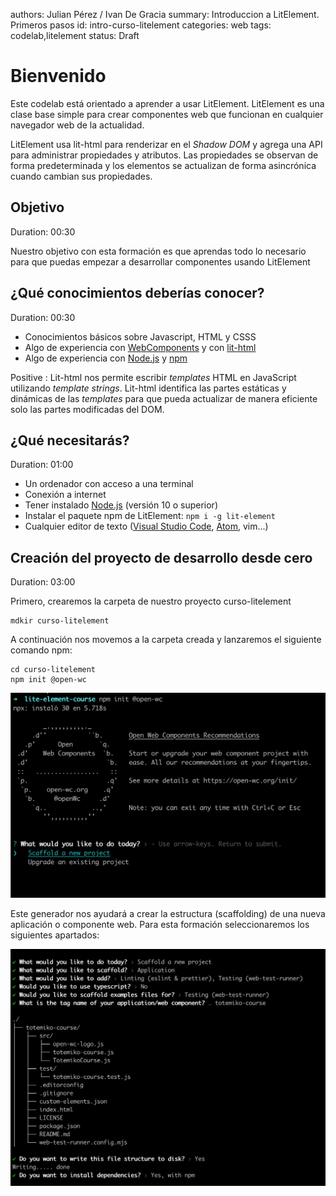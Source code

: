 authors: Julian Pérez / Ivan De Gracia
summary: Introduccion a LitElement. Primeros pasos
id: intro-curso-litelement
categories: web
tags: codelab,litelement
status: Draft

# Bienvenido

Este codelab está orientado a aprender a usar LitElement.
LitElement es una clase base simple para crear componentes web que funcionan en cualquier navegador web de la actualidad.

LitElement usa lit-html para renderizar en el *Shadow DOM* y agrega una API para administrar propiedades y atributos. Las propiedades se observan de forma predeterminada y los elementos se actualizan de forma asincrónica cuando cambian sus propiedades.

## Objetivo
Duration: 00:30

Nuestro objetivo con esta formación es que aprendas todo lo necesario para que puedas empezar a desarrollar componentes usando LitElement

## ¿Qué conocimientos deberías conocer?
Duration: 00:30

* Conocimientos básicos sobre Javascript, HTML y CSSS
* Algo de experiencia con [WebComponents](https://developer.mozilla.org/es/docs/Web/Web_Components) y con [lit-html](https://lit-html.polymer-project.org/)
* Algo de experiencia con [Node.js](https://nodejs.org/es/) y [npm](https://npmjs.org/)

Positive
: Lit-html nos permite escribir *templates* HTML en JavaScript utilizando *template strings*. Lit-html identifica las partes estáticas y dinámicas de las *templates* para que pueda actualizar de manera eficiente solo las partes modificadas del DOM.

## ¿Qué necesitarás?
Duration: 01:00

* Un ordenador con acceso a una terminal
* Conexión a internet
* Tener instalado [Node.js](https://nodejs.org/es/) (versión 10 o superior)
* Instalar el paquete npm de LitElement: ```npm i -g lit-element```
* Cualquier editor de texto ([Visual Studio Code](https://code.visualstudio.com/), [Atom](https://atom.io/), vim...)

## Creación del proyecto de desarrollo desde cero
Duration: 03:00

Primero, crearemos la carpeta de nuestro proyecto curso-litelement

```console
mdkir curso-litelement
```

A continuación nos movemos a la carpeta creada y lanzaremos el siguiente comando npm:

```console
cd curso-litelement
npm init @open-wc
```

![Image of Console](assets/creacion_proyecto_1.png)

Este generador nos ayudará a crear la estructura (scaffolding) de una nueva aplicación o componente web. Para esta formación seleccionaremos los siguientes apartados:

![Image of Console](assets/creacion_proyecto_2.png)
